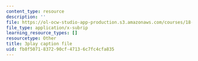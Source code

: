 ```yaml
---
content_type: resource
description: ''
file: https://ol-ocw-studio-app-production.s3.amazonaws.com/courses/18-02-multivariable-calculus-fall-2007/fb8f5071837290cf47136c7fc4cfa835_9FLItlbBUPY.srt
file_type: application/x-subrip
learning_resource_types: []
resourcetype: Other
title: 3play caption file
uid: fb8f5071-8372-90cf-4713-6c7fc4cfa835
---
```

